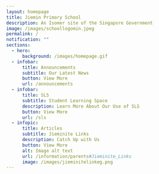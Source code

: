 ```yaml
---
layout: homepage
title: Jiemin Primary School
description: An Isomer site of the Singapore Government
image: /images/schoollogomin.jpeg
permalink: /
notification: ""
sections:
  - hero:
      background: /images/homepage.gif
  - infobar:
      title: Announcements
      subtitle: Our Latest News
      button: View More
      url: /announcements
  - infobar:
      title: SLS
      subtitle: Student Learning Space
      description: Learn More About Our Use of SLS
      button: View More
      url: /sls
  - infopic:
      title: Articles
      subtitle: Jieminite Links
      description: Catch Up with Us
      button: View More
      alt: Image alt text
      url: /information/parents#Jieminite_Links
      image: /images/jieminitelinkeg.png
---
```

